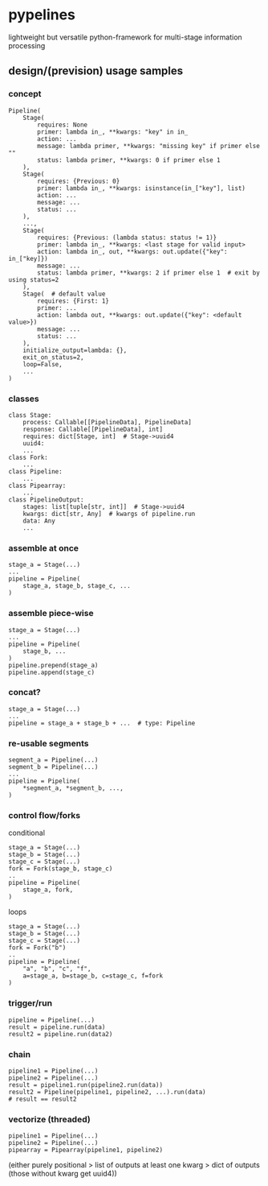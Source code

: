 # pypelines
lightweight but versatile python-framework for multi-stage information processing

## design/(prevision) usage samples

### concept

```
Pipeline(
    Stage(
        requires: None
        primer: lambda in_, **kwargs: "key" in in_
        action: ...
        message: lambda primer, **kwargs: "missing key" if primer else ""
        status: lambda primer, **kwargs: 0 if primer else 1
    ),
    Stage(
        requires: {Previous: 0}
        primer: lambda in_, **kwargs: isinstance(in_["key"], list)
        action: ...
        message: ...
        status: ...
    ),
    ...,
    Stage(
        requires: {Previous: (lambda status: status != 1)}
        primer: lambda in_, **kwargs: <last stage for valid input>
        action: lambda in_, out, **kwargs: out.update({"key": in_["key]})
        message: ...
        status: lambda primer, **kwargs: 2 if primer else 1  # exit by using status=2
    ),
    Stage(  # default value
        requires: {First: 1}
        primer: ...
        action: lambda out, **kwargs: out.update({"key": <default value>})
        message: ...
        status: ...
    ),
    initialize_output=lambda: {},
    exit_on_status=2,
    loop=False,
    ...
)
```


### classes
```
class Stage:
    process: Callable[[PipelineData], PipelineData]
    response: Callable[[PipelineData], int]
    requires: dict[Stage, int]  # Stage->uuid4
    uuid4: 
    ...
class Fork:
    ...
class Pipeline:
    ...
class Pipearray:
    ...
class PipelineOutput:
    stages: list[tuple[str, int]]  # Stage->uuid4
    kwargs: dict[str, Any]  # kwargs of pipeline.run
    data: Any
    ...
```


### assemble at once
```
stage_a = Stage(...)
...
pipeline = Pipeline(
    stage_a, stage_b, stage_c, ...
)
```

### assemble piece-wise
```
stage_a = Stage(...)
...
pipeline = Pipeline(
    stage_b, ...
)
pipeline.prepend(stage_a)
pipeline.append(stage_c)
```

### concat?
```
stage_a = Stage(...)
...
pipeline = stage_a + stage_b + ...  # type: Pipeline
```

### re-usable segments
```
segment_a = Pipeline(...)
segment_b = Pipeline(...)
...
pipeline = Pipeline(
    *segment_a, *segment_b, ...,
)
```

### control flow/forks
conditional
```
stage_a = Stage(...)
stage_b = Stage(...)
stage_c = Stage(...)
fork = Fork(stage_b, stage_c)
..
pipeline = Pipeline(
    stage_a, fork,
)
```
loops
```
stage_a = Stage(...)
stage_b = Stage(...)
stage_c = Stage(...)
fork = Fork("b")
..
pipeline = Pipeline(
    "a", "b", "c", "f",
    a=stage_a, b=stage_b, c=stage_c, f=fork
)
```

### trigger/run
```
pipeline = Pipeline(...)
result = pipeline.run(data)
result2 = pipeline.run(data2)
```

### chain
```
pipeline1 = Pipeline(...)
pipeline2 = Pipeline(...)
result = pipeline1.run(pipeline2.run(data))
result2 = Pipeline(pipeline1, pipeline2, ...).run(data)
# result == result2
```

### vectorize (threaded)
```
pipeline1 = Pipeline(...)
pipeline2 = Pipeline(...)
pipearray = Pipearray(pipeline1, pipeline2)
```
(either purely positional > list of outputs
at least one kwarg > dict of outputs (those without kwarg get uuid4))